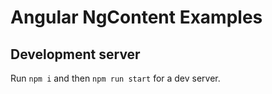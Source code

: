 # Angular NgContent Examples

## Development server

Run `npm i` and then `npm run start` for a dev server.
